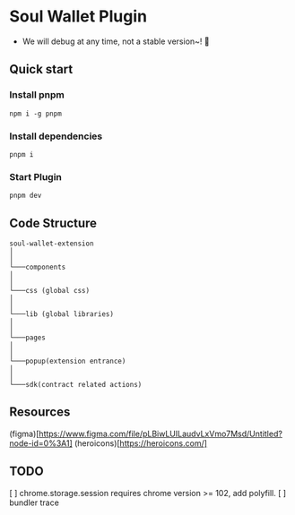 # Soul Wallet Plugin

-   We will debug at any time, not a stable version~! 🚧

## Quick start

### Install pnpm

`npm i -g pnpm`

### Install dependencies

`pnpm i`

### Start Plugin

`pnpm dev`

## Code Structure

```
soul-wallet-extension
│
│
└───components
│
│
└───css (global css)
│
│
└───lib (global libraries)
│
│
└───pages
│
│
└───popup(extension entrance)
│
│
└───sdk(contract related actions)
```

## Resources

(figma)[https://www.figma.com/file/pLBiwLUILaudvLxVmo7Msd/Untitled?node-id=0%3A1]
(heroicons)[https://heroicons.com/]

## TODO

[ ] chrome.storage.session requires chrome version >= 102, add polyfill.
[ ] bundler trace
